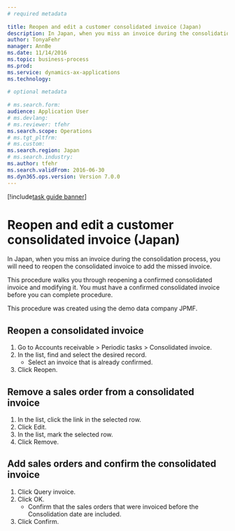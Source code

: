 ```yaml
--- 
# required metadata 
 
title: Reopen and edit a customer consolidated invoice (Japan)
description: In Japan, when you miss an invoice during the consolidation process, you will need to reopen the consolidated invoice to add the missed invoice. 
author: TonyaFehr 
manager: AnnBe 
ms.date: 11/14/2016
ms.topic: business-process 
ms.prod:  
ms.service: dynamics-ax-applications 
ms.technology:  
 
# optional metadata 
 
# ms.search.form:   
audience: Application User 
# ms.devlang:  
# ms.reviewer: tfehr 
ms.search.scope: Operations 
# ms.tgt_pltfrm:  
# ms.custom:  
ms.search.region: Japan
# ms.search.industry: 
ms.author: tfehr 
ms.search.validFrom: 2016-06-30 
ms.dyn365.ops.version: Version 7.0.0 
---
```


[!include[task guide banner](../../includes/task-guide-banner.md)]

# Reopen and edit a customer consolidated invoice (Japan)

In Japan, when you miss an invoice during the consolidation process, you will need to reopen the consolidated invoice to add the missed invoice. 



This procedure walks you through reopening a confirmed consolidated invoice and modifying it. You must have a confirmed consolidated invoice before you can complete procedure.



This procedure was created using the demo data company JPMF.


## Reopen a consolidated invoice
1. Go to Accounts receivable > Periodic tasks > Consolidated invoice.
2. In the list, find and select the desired record.
    * Select an invoice that is already confirmed.  
3. Click Reopen.

## Remove a sales order from a consolidated invoice
1. In the list, click the link in the selected row.
2. Click Edit.
3. In the list, mark the selected row.
4. Click Remove.

## Add sales orders and confirm the consolidated invoice
1. Click Query invoice.
2. Click OK.
    * Confirm that the sales orders that were invoiced before the Consolidation date are included.  
3. Click Confirm.

